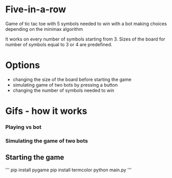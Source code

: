 # Five-in-a-row

Game of tic tac toe with 5 symbols needed to win with a bot making choices depending on the minimax algorithm

It works on every number of symbols starting from 3. Sizes of the board for number of symbols equal to 3 or 4 are predefined.

# Options

- changing the size of the board before starting the game
- simulating game of two bots by pressing a button
- changing the number of symbols needed to win

# Gifs - how it works

### Playing vs bot

### Simulating the game of two bots

## Starting the game

'''
pip install pygame
pip install termcolor
python main.py
'''
